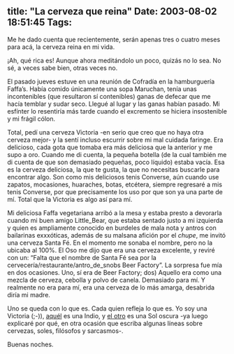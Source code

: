 title: "La cerveza que reina"
Date: 2003-08-02 18:51:45
Tags: 
---
<p>Me he dado cuenta que recientemente, serán apenas tres o cuatro meses para acá, la cerveza reina en mi vida.</p>

<p>¡Ah, qué rica es! Aunque ahora meditándolo un poco, quizás no lo sea. No sé, a veces sabe bien, otras veces no.</p>

<p>El pasado jueves estuve en una reunión de Cofradía en la hamburguería Faffa&#8217;s. Había comido únicamente una sopa Maruchan, tenía unas incontenibles (que resultaron sí contenibles) ganas de defecar que me hacía temblar y sudar seco. Llegué al lugar y las ganas habían pasado. Mi esfínter lo resentiría más tarde cuando el excremento se hiciera insostenible y mi frágil cólon.</p>

<p>Total, pedí una cerveza Victoria -en serio que creo que no haya otra cerveza mejor- y la sentí incluso escurrir sobre mi mal cuidada faringe. Era delicioso, cada gota que tomaba era más deliciosa que la anterior y me supo a oro. Cuando me di cuenta, la pequeña botella (de la cual también me di cuenta de que son demasiado pequeñas, poco líquido) estaba vacía. Esa es la cerveza deliciosa, la que te gusta, la que no necesitas buscarle para encontrar algo. Son como mis deliciosos tenis Converse, aún cuando use zapatos, mocasiones, huaraches, botas, etcétera, siempre regresaré a mis tenis Converse, por que precisamente los uso por que son ya una parte de mí. Total que la Victoria es algo así para mí.</p>

<p>Mi deliciosa Faffa vegetariana arribó a la mesa y estaba presto a devorarla cuando mi buen amigo Little_Bear, que estaba sentado justo a mi izquierda y quien es ampliamente conocido en burdeles de mala nota y antros con bailarinas exxxóticas, además de su malsana afición por el <em>chupe</em>, me invitó una cerveza Santa Fé. En el momento me sonaba el nombre, pero no la ubicaba al 100%. El Oso me dijo que era una cerveza excelente, y reviré con un: &#8220;Falta que el nombre de Santa Fé sea por la cervecería/restaurante/antro_de_snobs Beer Factory&#8221;. La sorpresa fue mía en dos ocasiones. Uno, sí era de Beer Factory; dos) Aquello era como una mezcla de cerveza, cebolla y polvo de canela. Demasiado para mí. Y realmente no era para mí, era una cerveza de lo más amarga, desabrida diría mi madre.</p>

<p>Uno se queda con lo que es. Cada quien refleja lo que es. Yo soy una Victoria (;-)), <a href="mailto:guorloma@hotmail.com">aquél</a> es una Indio, y <a href="mailto:polo@lavozdelsillon.net">el otro</a> es una Sol oscura -ya luego explicaré por qué, en otra ocasión que escriba algunas líneas sobre cervezas, soles, filósofos y sarcasmos-.</p>

<p>Buenas noches.</p>
